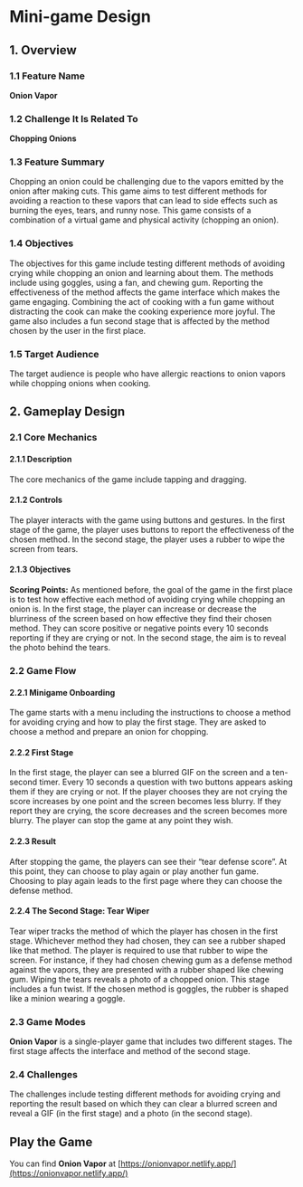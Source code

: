 # Mini-game Design

## 1. Overview

### 1.1 Feature Name
**Onion Vapor**

### 1.2 Challenge It Is Related To
**Chopping Onions**

### 1.3 Feature Summary
Chopping an onion could be challenging due to the vapors emitted by the onion after making cuts. This game aims to test different methods for avoiding a reaction to these vapors that can lead to side effects such as burning the eyes, tears, and runny nose. This game consists of a combination of a virtual game and physical activity (chopping an onion).

### 1.4 Objectives
The objectives for this game include testing different methods of avoiding crying while chopping an onion and learning about them. The methods include using goggles, using a fan, and chewing gum. Reporting the effectiveness of the method affects the game interface which makes the game engaging. Combining the act of cooking with a fun game without distracting the cook can make the cooking experience more joyful. The game also includes a fun second stage that is affected by the method chosen by the user in the first place.

### 1.5 Target Audience
The target audience is people who have allergic reactions to onion vapors while chopping onions when cooking. 

## 2. Gameplay Design

### 2.1 Core Mechanics

#### 2.1.1 Description
The core mechanics of the game include tapping and dragging.

#### 2.1.2 Controls
The player interacts with the game using buttons and gestures. In the first stage of the game, the player uses buttons to report the effectiveness of the chosen method. In the second stage, the player uses a rubber to wipe the screen from tears.

#### 2.1.3 Objectives
**Scoring Points:**  As mentioned before, the goal of the game in the first place is to test how effective each method of avoiding crying while chopping an onion is. In the first stage, the player can increase or decrease the blurriness of the screen based on how effective they find their chosen method. They can score positive or negative points every 10 seconds reporting if they are crying or not. In the second stage, the aim is to reveal the photo behind the tears.

### 2.2 Game Flow

#### 2.2.1 Minigame Onboarding
The game starts with a menu including the instructions to choose a method for avoiding crying and how to play the first stage. They are asked to choose a method and prepare an onion for chopping.

#### 2.2.2 First Stage
In the first stage, the player can see a blurred GIF on the screen and a ten-second timer. Every 10 seconds a question with two buttons appears asking them if they are crying or not. If the player chooses they are not crying the score increases by one point and the screen becomes less blurry. If they report they are crying, the score decreases and the screen becomes more blurry. The player can stop the game at any point they wish.

#### 2.2.3 Result
After stopping the game, the players can see their “tear defense score”. At this point, they can choose to play again or play another fun game. Choosing to play again leads to the first page where they can choose the defense method.

#### 2.2.4 The Second Stage: Tear Wiper
Tear wiper tracks the method of which the player has chosen in the first stage. Whichever method they had chosen, they can see a rubber shaped like that method. The player is required to use that rubber to wipe the screen. For instance, if they had chosen chewing gum as a defense method against the vapors, they are presented with a rubber shaped like chewing gum. Wiping the tears reveals a photo of a chopped onion. 
This stage includes a fun twist. If the chosen method is goggles, the rubber is shaped like a minion wearing a goggle. 

### 2.3 Game Modes
**Onion Vapor** is a single-player game that includes two different stages. The first stage affects the interface and method of the second stage.

### 2.4 Challenges
The challenges include testing different methods for avoiding crying and reporting the result based on which they can clear a blurred screen and reveal a GIF (in the first stage) and a photo (in the second stage).

## Play the Game
You can find **Onion Vapor** at [https://onionvapor.netlify.app/](https://onionvapor.netlify.app/)
